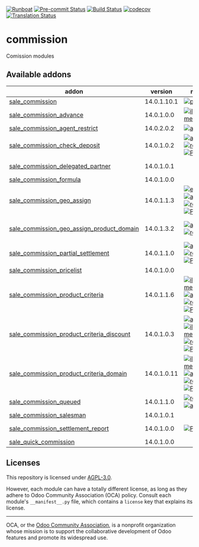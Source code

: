
[![Runboat](https://img.shields.io/badge/runboat-Try%20me-875A7B.png)](https://runboat.odoo-community.org/builds?repo=OCA/commission&target_branch=14.0)
[![Pre-commit Status](https://github.com/OCA/commission/actions/workflows/pre-commit.yml/badge.svg?branch=14.0)](https://github.com/OCA/commission/actions/workflows/pre-commit.yml?query=branch%3A14.0)
[![Build Status](https://github.com/OCA/commission/actions/workflows/test.yml/badge.svg?branch=14.0)](https://github.com/OCA/commission/actions/workflows/test.yml?query=branch%3A14.0)
[![codecov](https://codecov.io/gh/OCA/commission/branch/14.0/graph/badge.svg)](https://codecov.io/gh/OCA/commission)
[![Translation Status](https://translation.odoo-community.org/widgets/commission-14-0/-/svg-badge.svg)](https://translation.odoo-community.org/engage/commission-14-0/?utm_source=widget)

<!-- /!\ do not modify above this line -->

# commission

Comission modules

<!-- /!\ do not modify below this line -->

<!-- prettier-ignore-start -->

[//]: # (addons)

Available addons
----------------
addon | version | maintainers | summary
--- | --- | --- | ---
[sale_commission](sale_commission/) | 14.0.1.10.1 | [![pedrobaeza](https://github.com/pedrobaeza.png?size=30px)](https://github.com/pedrobaeza) | Sales commissions
[sale_commission_advance](sale_commission_advance/) | 14.0.1.0.0 | [![ilyasprogrammer](https://github.com/ilyasprogrammer.png?size=30px)](https://github.com/ilyasprogrammer) | Down payment invoice commission
[sale_commission_agent_restrict](sale_commission_agent_restrict/) | 14.0.2.0.2 | [![aleuffre](https://github.com/aleuffre.png?size=30px)](https://github.com/aleuffre) | Sales Commissions Agent Restrict
[sale_commission_check_deposit](sale_commission_check_deposit/) | 14.0.1.0.2 | [![aleuffre](https://github.com/aleuffre.png?size=30px)](https://github.com/aleuffre) [![renda-dev](https://github.com/renda-dev.png?size=30px)](https://github.com/renda-dev) [![PicchiSeba](https://github.com/PicchiSeba.png?size=30px)](https://github.com/PicchiSeba) | Sales commission check deposit
[sale_commission_delegated_partner](sale_commission_delegated_partner/) | 14.0.1.0.1 |  | Allow to delegate the invoices of agent to a delegate partner
[sale_commission_formula](sale_commission_formula/) | 14.0.1.0.0 |  | Sale commissions computed by formulas
[sale_commission_geo_assign](sale_commission_geo_assign/) | 14.0.1.1.3 | [![eLBati](https://github.com/eLBati.png?size=30px)](https://github.com/eLBati) [![aleuffre](https://github.com/aleuffre.png?size=30px)](https://github.com/aleuffre) [![renda-dev](https://github.com/renda-dev.png?size=30px)](https://github.com/renda-dev) [![PicchiSeba](https://github.com/PicchiSeba.png?size=30px)](https://github.com/PicchiSeba) | Assign agents to partners according to their location
[sale_commission_geo_assign_product_domain](sale_commission_geo_assign_product_domain/) | 14.0.1.3.2 | [![aleuffre](https://github.com/aleuffre.png?size=30px)](https://github.com/aleuffre) [![renda-dev](https://github.com/renda-dev.png?size=30px)](https://github.com/renda-dev) | Bridge module between sale_commission_product_criteria_domain and sale_commission_geo_assign
[sale_commission_partial_settlement](sale_commission_partial_settlement/) | 14.0.1.1.0 | [![aleuffre](https://github.com/aleuffre.png?size=30px)](https://github.com/aleuffre) [![renda-dev](https://github.com/renda-dev.png?size=30px)](https://github.com/renda-dev) [![PicchiSeba](https://github.com/PicchiSeba.png?size=30px)](https://github.com/PicchiSeba) | Sales commissions based on paid amount
[sale_commission_pricelist](sale_commission_pricelist/) | 14.0.1.0.0 |  | Sales commissions by pricelist
[sale_commission_product_criteria](sale_commission_product_criteria/) | 14.0.1.1.6 | [![ilyasProgrammer](https://github.com/ilyasProgrammer.png?size=30px)](https://github.com/ilyasProgrammer) [![aleuffre](https://github.com/aleuffre.png?size=30px)](https://github.com/aleuffre) [![renda-dev](https://github.com/renda-dev.png?size=30px)](https://github.com/renda-dev) [![PicchiSeba](https://github.com/PicchiSeba.png?size=30px)](https://github.com/PicchiSeba) | Advanced commissions rules
[sale_commission_product_criteria_discount](sale_commission_product_criteria_discount/) | 14.0.1.0.3 | [![aleuffre](https://github.com/aleuffre.png?size=30px)](https://github.com/aleuffre) [![ilyasProgrammer](https://github.com/ilyasProgrammer.png?size=30px)](https://github.com/ilyasProgrammer) [![renda-dev](https://github.com/renda-dev.png?size=30px)](https://github.com/renda-dev) [![PicchiSeba](https://github.com/PicchiSeba.png?size=30px)](https://github.com/PicchiSeba) | Advanced commissions rules with discount
[sale_commission_product_criteria_domain](sale_commission_product_criteria_domain/) | 14.0.1.0.11 | [![ilyasProgrammer](https://github.com/ilyasProgrammer.png?size=30px)](https://github.com/ilyasProgrammer) [![aleuffre](https://github.com/aleuffre.png?size=30px)](https://github.com/aleuffre) [![renda-dev](https://github.com/renda-dev.png?size=30px)](https://github.com/renda-dev) [![PicchiSeba](https://github.com/PicchiSeba.png?size=30px)](https://github.com/PicchiSeba) | Sale Commission Product Criteria Domain
[sale_commission_queued](sale_commission_queued/) | 14.0.1.1.0 | [![renda-dev](https://github.com/renda-dev.png?size=30px)](https://github.com/renda-dev) [![aleuffre](https://github.com/aleuffre.png?size=30px)](https://github.com/aleuffre) | Sales commissions queued
[sale_commission_salesman](sale_commission_salesman/) | 14.0.1.0.1 |  | Sales commissions from salesman
[sale_commission_settlement_report](sale_commission_settlement_report/) | 14.0.1.0.0 | [![PicchiSeba](https://github.com/PicchiSeba.png?size=30px)](https://github.com/PicchiSeba) | Settings to customize the settlement report
[sale_quick_commission](sale_quick_commission/) | 14.0.1.0.0 |  | Makes modules compatible

[//]: # (end addons)

<!-- prettier-ignore-end -->

## Licenses

This repository is licensed under [AGPL-3.0](LICENSE).

However, each module can have a totally different license, as long as they adhere to Odoo Community Association (OCA)
policy. Consult each module's `__manifest__.py` file, which contains a `license` key
that explains its license.

----
OCA, or the [Odoo Community Association](http://odoo-community.org/), is a nonprofit
organization whose mission is to support the collaborative development of Odoo features
and promote its widespread use.
